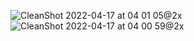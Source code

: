 ![CleanShot 2022-04-17 at 04 01 05@2x](https://user-images.githubusercontent.com/49156359/163692734-84f0b43e-598b-4433-9470-663b80748d46.png)
![CleanShot 2022-04-17 at 04 00 59@2x](https://user-images.githubusercontent.com/49156359/163692738-61d5a451-29bf-43bd-8e31-d23659741f49.png)
